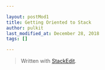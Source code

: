```yaml
---

layout: postMod1
title: Getting Oriented to Stack
author: pulkit
last_modified_at: December 28, 2018
tags: []

---
```




> Written with [StackEdit](https://stackedit.io/).
<!--stackedit_data:
eyJoaXN0b3J5IjpbMTcwODg1Nzk1M119
-->